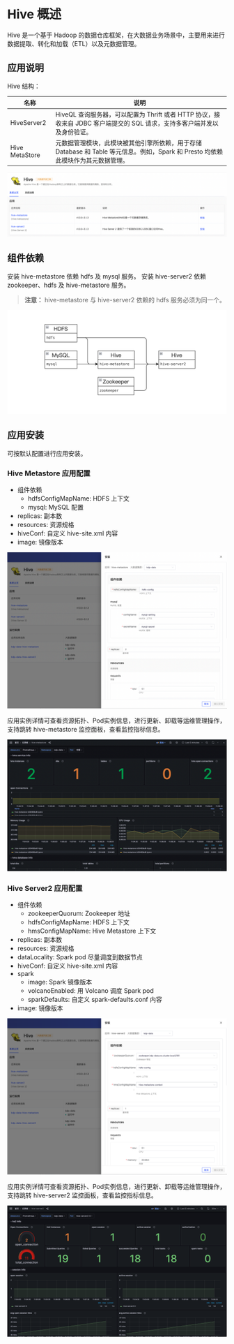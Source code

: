 
# Hive 概述

Hive 是一个基于 Hadoop 的数据仓库框架，在大数据业务场景中，主要用来进行数据提取、转化和加载（ETL）以及元数据管理。

## 应用说明

Hive 结构：

| 名称 | 说明 |
|---|---|
| HiveServer2 | HiveQL 查询服务器，可以配置为 Thrift 或者 HTTP 协议，接收来自 JDBC 客户端提交的 SQL 请求，支持多客户端并发以及身份验证。|
| Hive MetaStore | 元数据管理模块，此模块被其他引擎所依赖，用于存储 Database 和 Table 等元信息。例如，Spark 和 Presto 均依赖此模块作为其元数据管理。|

<img src="./images/Overview-2024-03-25-11-06-45.png" />

## 组件依赖

安装 hive-metastore 依赖 hdfs 及 mysql 服务。
安装 hive-server2 依赖 zookeeper、hdfs 及 hive-metastore 服务。

> **注意：** hive-metastore 与 hive-server2 依赖的 hdfs 服务必须为同一个。

<img src="./images/Overview-2024-03-25-11-02-13.png" />

## 应用安装

可按默认配置进行应用安装。

### Hive Metastore 应用配置

- 组件依赖
  - hdfsConfigMapName: HDFS 上下文
  - mysql: MySQL 配置
- replicas: 副本数
- resources: 资源规格
- hiveConf: 自定义 hive-site.xml 内容
- image: 镜像版本

<img src="./images/Overview-2024-03-25-11-07-50.png" />

应用实例详情可查看资源拓扑、Pod实例信息，进行更新、卸载等运维管理操作，支持跳转 hive-metastore 监控面板，查看监控指标信息。

<img src="./images/Overview-2024-03-25-11-10-20.png" />

### Hive Server2 应用配置

- 组件依赖
  - zookeeperQuorum: Zookeeper 地址
  - hdfsConfigMapName: HDFS 上下文
  - hmsConfigMapName: Hive Metastore 上下文
- replicas: 副本数
- resources: 资源规格
- dataLocality: Spark pod 尽量调度到数据节点
- hiveConf: 自定义 hive-site.xml 内容
- spark
  - image: Spark 镜像版本
  - volcanoEnabled: 用 Volcano 调度 Spark pod
  - sparkDefaults: 自定义 spark-defaults.conf 内容
- image: 镜像版本

<img src="./images/Overview-2024-03-25-11-08-14.png" />

应用实例详情可查看资源拓扑、Pod实例信息，进行更新、卸载等运维管理操作，支持跳转 hive-server2 监控面板，查看监控指标信息。

<img src="./images/Overview-2024-03-25-11-10-31.png" />
